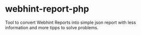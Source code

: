 # webhint-report-php
Tool to convert Webhint Reports into simple json report with less information and more tipps to solve problems.

